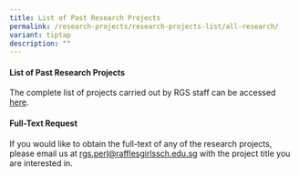 ```yaml
---
title: List of Past Research Projects
permalink: /research-projects/research-projects-list/all-research/
variant: tiptap
description: ""
---
```

<h4>List of Past Research Projects</h4>
<p>The complete list of projects carried out by RGS staff can be accessed
<a href="https://docs.google.com/spreadsheets/d/1rxC6OabVpDl4D6Oc9iRjmelrELn1wy6WC1QzeGot0uE/edit#gid=0&amp;fvid=815033537" rel="noopener noreferrer nofollow" target="_blank">here</a>.</p>
<p></p>
<h4>Full-Text Request</h4>
<p>If you would like to obtain the full-text of any of the research projects,
please email us at <a href="mailto:rgs.perl@rafflesgirlssch.edu.sg" rel="noopener noreferrer nofollow" target="_blank">rgs.perl@rafflesgirlssch.edu.s<u>g</u></a> with
the project title you are interested in.</p>
<p></p>